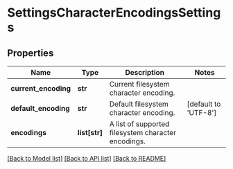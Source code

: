 # SettingsCharacterEncodingsSettings

## Properties
Name | Type | Description | Notes
------------ | ------------- | ------------- | -------------
**current_encoding** | **str** | Current filesystem character encoding. | 
**default_encoding** | **str** | Default filesystem character encoding. | [default to 'UTF-8']
**encodings** | **list[str]** | A list of supported filesystem character encodings. | 

[[Back to Model list]](../README.md#documentation-for-models) [[Back to API list]](../README.md#documentation-for-api-endpoints) [[Back to README]](../README.md)


